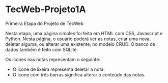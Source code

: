 # TecWeb-Projeto1A
Primeira Etapa do Projeto de TecWeb

Nesta etapa, uma página simples foi feita em HTML com CSS, Javascript e Python.
Nesta página, o usuário poderá ver as notas, criar uma nova, deletar alguma, ou alterar uma existente, no modelo CRUD.
O banco de dados também é feito com SQLite.

Os ícones nas notas representam o seguinte:
- O ícone de lixeira representa deletar a nota.
- O ícone com três barras significa alterar o conteúdo das notas.
